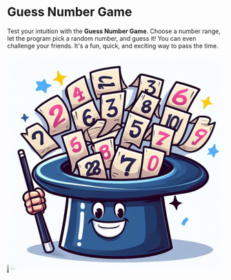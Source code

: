 # Guess Number Game

Test your intuition with the **Guess Number Game**. Choose a number range, let the program pick a random number, and guess it! You can even challenge your friends. It's a fun, quick, and exciting way to pass the time.

<img src= "Guess.jpg"/>
